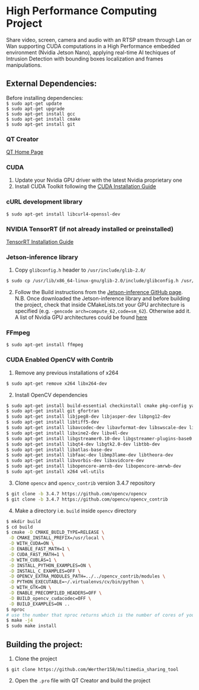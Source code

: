 # High Performance Computing Project

Share video, screen, camera and audio with an RTSP stream through Lan or Wan supporting CUDA computations in a High Performance embedded environment (Nvidia Jetson Nano), applying real-time AI techiques of Intrusion Detection with bounding boxes localization and frames manipulations.

## External Dependencies:

Before installing dependencies:  
`$ sudo apt-get update`  
`$ sudo apt-get upgrade`  
`$ sudo apt-get install gcc`  
`$ sudo apt-get install cmake`  
`$ sudo apt-get install git`  

### QT Creator
[QT Home Page](https://www.qt.io/)

### CUDA  
1. Update your Nvidia GPU driver with the latest Nvidia proprietary one 
2. Install CUDA Toolkit following the [CUDA Installation Guide](https://docs.nvidia.com/cuda/cuda-installation-guide-linux/index.html)

### cURL development library
`$ sudo apt-get install libcurl4-openssl-dev`  

### NVIDIA TensorRT (if not already installed or preinstalled)
[TensorRT Installation Guide](https://docs.nvidia.com/deeplearning/sdk/tensorrt-install-guide/index.html)

### Jetson-inference library
1. Copy `glibconfig.h` header to `/usr/include/glib-2.0/`  
```sh
$ sudo cp /usr/lib/x86_64-linux-gnu/glib-2.0/include/glibconfig.h /usr/include/glib-2.0/glibconfig.h
```
2. Follow the Build instructions from the [Jetson-inference GitHub page](https://github.com/dusty-nv/jetson-inference).  
N.B. Once downloaded the Jetson-inference library and before building the project, check that inside CMakeLists.txt your GPU architecture is specified (e.g. `-gencode arch=compute_62,code=sm_62`). Otherwise add it.  
A list of Nvidia GPU architectures could be found [here](https://github.com/Werther158/multimedia_sharing_tool/wiki/Nvidia-GPU-architectures-compatibility)

### FFmpeg  
`$ sudo apt-get install ffmpeg`

### CUDA Enabled OpenCV with Contrib  
1. Remove any previous installations of x264  
```sh
$ sudo apt-get remove x264 libx264-dev
```  

2. Install OpenCV dependencies  
```sh
$ sudo apt-get install build-essential checkinstall cmake pkg-config yasm  
$ sudo apt-get install git gfortran  
$ sudo apt-get install libjpeg8-dev libjasper-dev libpng12-dev  
$ sudo apt-get install libtiff5-dev  
$ sudo apt-get install libavcodec-dev libavformat-dev libswscale-dev libdc1394-22-dev  
$ sudo apt-get install libxine2-dev libv4l-dev  
$ sudo apt-get install libgstreamer0.10-dev libgstreamer-plugins-base0.10-dev  
$ sudo apt-get install libqt4-dev libgtk2.0-dev libtbb-dev  
$ sudo apt-get install libatlas-base-dev  
$ sudo apt-get install libfaac-dev libmp3lame-dev libtheora-dev  
$ sudo apt-get install libvorbis-dev libxvidcore-dev  
$ sudo apt-get install libopencore-amrnb-dev libopencore-amrwb-dev  
$ sudo apt-get install x264 v4l-utils
```

3. Clone `opencv` and `opencv_contrib` version 3.4.7 repository
```sh
$ git clone -b 3.4.7 https://github.com/opencv/opencv
$ git clone -b 3.4.7 https://github.com/opencv/opencv_contrib
```

4. Make a directory i.e. `build` inside `opencv` directory  
```sh
$ mkdir build
$ cd build
$ cmake -D CMAKE_BUILD_TYPE=RELEASE \
 -D CMAKE_INSTALL_PREFIX=/usr/local \
 -D WITH_CUDA=ON \
 -D ENABLE_FAST_MATH=1 \
 -D CUDA_FAST_MATH=1 \
 -D WITH_CUBLAS=1 \
 -D INSTALL_PYTHON_EXAMPLES=ON \
 -D INSTALL_C_EXAMPLES=OFF \
 -D OPENCV_EXTRA_MODULES_PATH=../../opencv_contrib/modules \
 -D PYTHON_EXECUTABLE=~/.virtualenvs/cv/bin/python \
 -D WITH_GTK=ON \
 -D ENABLE_PRECOMPILED_HEADERS=OFF \
 -D BUILD_opencv_cudacodec=OFF \
 -D BUILD_EXAMPLES=ON ..
$ nproc
# use the number that nproc returns which is the number of cores of your processor. Let's say it returns 4.
$ make -j4 
$ sudo make install
```

## Building the project:  
1. Clone the project
```
$ git clone https://github.com/Werther158/multimedia_sharing_tool
```
2. Open the `.pro` file with QT Creator and build the project
